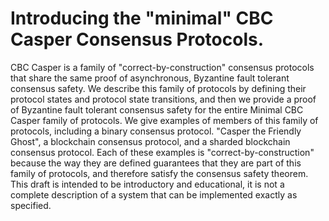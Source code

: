 # Introducing the "minimal" CBC Casper Consensus Protocols.

CBC Casper is a family of "correct-by-construction" consensus protocols that share the same proof of asynchronous, Byzantine fault tolerant consensus safety. We describe this family of protocols by defining their protocol states and protocol state transitions, and then we provide a proof of Byzantine fault tolerant consensus safety for the entire Minimal CBC Casper family of protocols. We give examples of members of this family of protocols, including a binary consensus protocol. "Casper the Friendly Ghost", a blockchain consensus protocol, and a sharded blockchain consensus protocol. Each of these examples is "correct-by-construction" because the way they are defined guarantees that they are part of this family of protocols, and therefore satisfy the consensus safety theorem. This draft is intended to be introductory and educational, it is not a complete description of a system that can be implemented exactly as specified.
